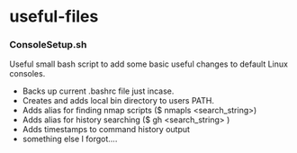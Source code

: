 # useful-files

### ConsoleSetup.sh
Useful small bash script to add some basic useful changes to default Linux consoles.
- Backs up current .bashrc file just incase.
- Creates and adds local bin directory to users PATH.
- Adds alias for finding nmap scripts ($ nmapls <search_string>)
- Adds alias for history searching ($ gh <search_string> )
- Adds timestamps to command history output 
- something else I forgot....
